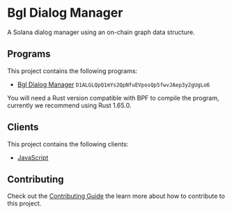 # Bgl Dialog Manager

A Solana dialog manager using an on-chain graph data structure.

## Programs

This project contains the following programs:

- [Bgl Dialog Manager](./programs/bgl-dialog-manager/README.md) `D1ALGLQpQ1mYs2QpNfuEVposQp5fwvJAep3y2gUgLo6`

You will need a Rust version compatible with BPF to compile the program, currently we recommend using Rust 1.65.0.

## Clients

This project contains the following clients:

- [JavaScript](./clients/js/README.md)

## Contributing

Check out the [Contributing Guide](./CONTRIBUTING.md) the learn more about how to contribute to this project.
